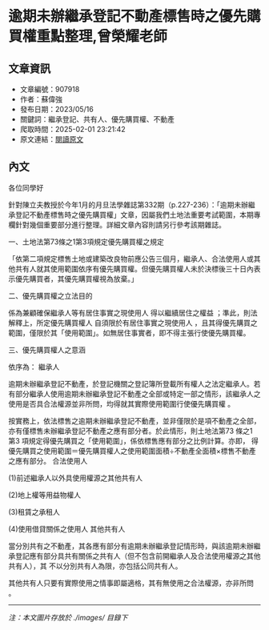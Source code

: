 # 逾期未辦繼承登記不動產標售時之優先購買權重點整理,曾榮耀老師

## 文章資訊
- 文章編號：907918
- 作者：蘇偉強
- 發布日期：2023/05/16
- 關鍵詞：繼承登記、共有人、優先購買權、不動產
- 爬取時間：2025-02-01 23:21:42
- 原文連結：[閱讀原文](https://real-estate.get.com.tw/Columns/detail.aspx?no=907918)

## 內文


各位同學好


針對陳立夫教授於今年1月的月旦法學雜誌第332期（p.227-236）：「逾期未辦繼承登記不動產標售時之優先購買權」文章，因屬我們土地法重要考試範圍，本期專欄針對幾個重要部分進行整理。詳細文章內容則請另行參考該期雜誌。


一、土地法第73條之1第3項規定優先購買權之規定


「依第二項規定標售土地或建築改良物前應公告三個月，繼承人、合法使用人或其他共有人就其使用範圍依序有優先購買權。但優先購買權人未於決標後三十日內表示優先購買者，其優先購買權視為放棄。」


二、優先購買權之立法目的


係為兼顧確保繼承人等有居住事實之現使用人
得以繼續居住之權益
；準此，則法解釋上，所定優先購買權人
自須限於有居住事實之現使用人
，且其得優先購買之範圍，僅限於其「使用範圍」。如無居住事實者，即不得主張行使優先購買權。


三、優先購買權人之意涵


依序為：
繼承人


逾期未辦繼承登記不動產，於登記機關之登記簿所登載所有權人之法定繼承人。若有部分繼承人使用逾期未辦繼承登記不動產之全部或特定一部之情形，該繼承人之
使用是否具合法權源並非所問，均得就其實際使用範圍行使優先購買權
。


按實務上，依法標售之逾期未辦繼承登記不動產，並非僅限於是項不動產之全部，亦有僅標售未辦繼承登記不動產之應有部分者。於此情形，則土地法第73 條之1 第3 項規定得優先購買之「使用範圍」，係依標售應有部分之比例計算。亦即，
得優先購買之使用範圍＝優先購買權人之使用範圍面積÷不動產全面積×標售不動產之應有部分。
合法使用人


(1)前述繼承人以外具使用權源之其他共有人


(2)地上權等用益物權人


(3)租賃之承租人


(4)使用借貸關係之使用人
其他共有人


當分別共有之不動產，其各應有部分有逾期未辦繼承登記情形時，與該逾期未辦繼承登記應有部分具共有關係之共有人（但不包含前開繼承人及合法使用權源之其他共有人），其
不以分別共有人為限，亦包括公同共有人。


其他共有人只要有實際使用之情事即屬適格，其有無使用之合法權源，亦非所問
。

---
*注：本文圖片存放於 ./images/ 目錄下*
